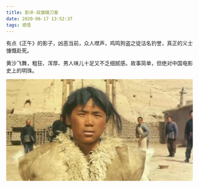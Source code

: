 ```yaml
---
title: 影评-双旗镇刀客
date: 2020-06-17 13:52:37
tags: 感悟
---
```


有点《正午》的影子，凶恶当前，众人噤声，鸡鸣狗盗之徒沽名钓誉，真正的义士慷慨赴死。

黄沙飞舞，粗狂、浑厚、男人味儿十足又不乏细腻感。故事简单，但绝对中国电影史上的明珠。


<div align=center>

![](/img/shuangqizhendaoke.jpg)

</div>
